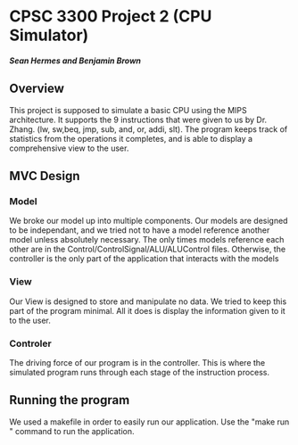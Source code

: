 # CPSC 3300 Project 2 (CPU Simulator)
##### Sean Hermes and Benjamin Brown

## Overview
This project is supposed to simulate a basic CPU using the MIPS architecture. It supports the 9 instructions that were given to us by Dr. Zhang. (lw, sw,beq, jmp, sub, and, or, addi, slt). The program keeps track of statistics from the operations it completes, and is able to display a comprehensive view to the user.
## MVC Design
### Model
We broke our model up into multiple components.
Our models are designed to be independant, 
and we tried not to have a model reference another model
unless absolutely necessary. The only times models reference each other are in the 
Control/ControlSignal/ALU/ALUControl files. Otherwise, the controller is the only
part of the application that interacts with the models

### View
Our View is designed to store and manipulate no data. We tried to keep this part of the program
minimal. All it does is display the information given to it to the user.

### Controler
The driving force of our program is in the controller. This is where the simulated program runs through each stage of the instruction process.

## Running the program
We used a makefile in order to easily run our application. Use the "make run " command to run the application.
